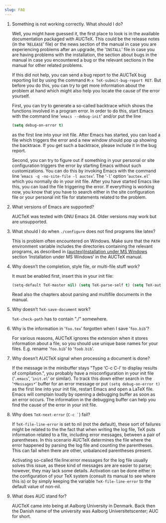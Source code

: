 ```yaml
---
slug: FAQ
---
```


1.  Something is not working correctly. What should I do?

    Well, you might have guessed it, the first place to look is in the available documentation packaged with AUCTeX. This could be the release notes (in the ‘`RELEASE`’ file) or the news section of the manual in case you are experiencing problems after an upgrade, the ‘`INSTALL`’ file in case you are having problems with the installation, the section about bugs in the manual in case you encountered a bug or the relevant sections in the manual for other related problems.

    If this did not help, you can send a bug report to the AUCTeX bug reporting list by using the command `M-x TeX-submit-bug-report RET`. But before you do this, you can try to get more information about the problem at hand which might also help you locate the cause of the error yourself.

    First, you can try to generate a so-called backtrace which shows the functions involved in a program error. In order to do this, start Emacs with the command line ‘`emacs --debug-init`’ and/or put the line

    ```lisp
    (setq debug-on-error t) 
    ```

    as the first line into your init file. After Emacs has started, you can load a file which triggers the error and a new window should pop up showing the backtrace. If you get such a backtrace, please include it in the bug report.

    Second, you can try to figure out if something in your personal or site configuration triggers the error by starting Emacs without such customizations. You can do this by invoking Emacs with the command line ‘`emacs -q -no-site-file -l auctex`’. The ‘`-l`’ option ‘`auctex.el`’ which you normally do in your init file. After you have started Emacs like this, you can load the file triggering the error. If everything is working now, you know that you have to search either in the site configuration file or your personal init file for statements related to the problem.

2.  What versions of Emacs are supported?

    AUCTeX was tested with GNU Emacs 24. Older versions may work but are unsupported.

3.  What should I do when `./configure` does not find programs like latex?

    This is problem often encountered on Windows. Make sure that the `PATH` environment variable includes the directories containing the relevant programs, as described in [(auctex)Installation under MS Windows](/docs/auctex/Installation-under-MS-Windows) section ‘Installation under MS Windows’ in the AUCTeX manual.

4.  Why doesn’t the completion, style file, or multi-file stuff work?

    It must be enabled first, insert this in your init file:

    ```lisp
    (setq-default TeX-master nil) (setq TeX-parse-self t) (setq TeX-auto-save t) 
    ```

    Read also the chapters about parsing and multifile documents in the manual.

5.  Why doesn’t `TeX-save-document` work?

    `TeX-check-path` has to contain "./" somewhere.

6.  Why is the information in ‘`foo.tex`’ forgotten when I save ‘`foo.bib`’?

    For various reasons, AUCTeX ignores the extension when it stores information about a file, so you should use unique base names for your files. E.g. rename ‘`foo.bib`’ to ‘`foob.bib`’.

7.  Why doesn’t AUCTeX signal when processing a document is done?

    If the message in the minibuffer stays "Type ‘C-c C-l’ to display results of compilation.", you probably have a misconfiguration in your init file (‘`.emacs`’, ‘`init.el`’ or similar). To track this down either search in the ‘`*Messages*`’ buffer for an error message or put `(setq debug-on-error t)` as the first line into your init file, restart Emacs and open a LaTeX file. Emacs will complain loudly by opening a debugging buffer as soon as an error occurs. The information in the debugging buffer can help you find the cause of the error in your init file.

8.  Why does `TeX-next-error` (`` C-c ` ``) fail?

    If `TeX-file-line-error` is set to nil (not the default), these sort of failures might be related to the the fact that when writing the log file, TeX puts information related to a file, including error messages, between a pair of parentheses. In this scenario AUCTeX determines the file where the error happened by parsing the log file and counting the parentheses. This can fail when there are other, unbalanced parentheses present.

    Activating so-called file:line:error messages for the log file usually solves this issue, as these kind of messages are are easier to parse; however, they may lack some details. Activation can be done either in the configuration of your TeX system (consult its manual to see where this is) or by simply keeping the variable `TeX-file-line-error` to the default value of non-nil.

9.  What does AUC stand for?

    AUCTeX came into being at Aalborg University in Denmark. Back then the Danish name of the university was Aalborg Universitetscenter; AUC for short.
